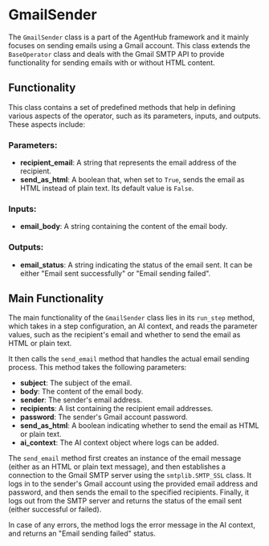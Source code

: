 # GmailSender

The `GmailSender` class is a part of the AgentHub framework and it mainly focuses on sending emails using a Gmail account. This class extends the `BaseOperator` class and deals with the Gmail SMTP API to provide functionality for sending emails with or without HTML content. 

## Functionality

This class contains a set of predefined methods that help in defining various aspects of the operator, such as its parameters, inputs, and outputs. These aspects include:

### Parameters:

- **recipient_email**: A string that represents the email address of the recipient.
- **send_as_html**: A boolean that, when set to `True`, sends the email as HTML instead of plain text. Its default value is `False`.

### Inputs:

- **email_body**: A string containing the content of the email body.

### Outputs:

- **email_status**: A string indicating the status of the email sent. It can be either "Email sent successfully" or "Email sending failed".

## Main Functionality

The main functionality of the `GmailSender` class lies in its `run_step` method, which takes in a step configuration, an AI context, and reads the parameter values, such as the recipient's email and whether to send the email as HTML or plain text.

It then calls the `send_email` method that handles the actual email sending process. This method takes the following parameters:

- **subject**: The subject of the email.
- **body**: The content of the email body.
- **sender**: The sender's email address.
- **recipients**: A list containing the recipient email addresses.
- **password**: The sender's Gmail account password.
- **send_as_html**: A boolean indicating whether to send the email as HTML or plain text.
- **ai_context**: The AI context object where logs can be added.

The `send_email` method first creates an instance of the email message (either as an HTML or plain text message), and then establishes a connection to the Gmail SMTP server using the `smtplib.SMTP_SSL` class. It logs in to the sender's Gmail account using the provided email address and password, and then sends the email to the specified recipients. Finally, it logs out from the SMTP server and returns the status of the email sent (either successful or failed).

In case of any errors, the method logs the error message in the AI context, and returns an "Email sending failed" status.